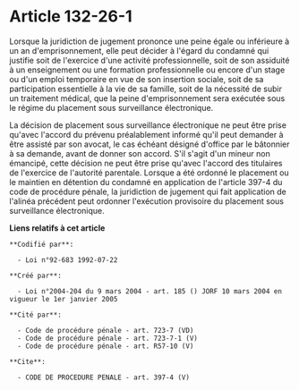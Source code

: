 # Article 132-26-1

Lorsque la juridiction de jugement prononce une peine égale ou inférieure à un an d'emprisonnement, elle peut décider à
l'égard du condamné qui justifie soit de l'exercice d'une activité professionnelle, soit de son assiduité à un enseignement
ou une formation professionnelle ou encore d'un stage ou d'un emploi temporaire en vue de son insertion sociale, soit de sa
participation essentielle à la vie de sa famille, soit de la nécessité de subir un traitement médical, que la peine
d'emprisonnement sera exécutée sous le régime du placement sous surveillance électronique. 

La décision de placement sous surveillance électronique ne peut être prise qu'avec l'accord du prévenu préalablement informé
qu'il peut demander à être assisté par son avocat, le cas échéant désigné d'office par le bâtonnier à sa demande, avant de
donner son accord. S'il s'agit d'un mineur non émancipé, cette décision ne peut être prise qu'avec l'accord des titulaires de
l'exercice de l'autorité parentale. Lorsque a été ordonné le placement ou le maintien en détention du condamné en application
de l'article 397-4 du code de procédure pénale, la juridiction de jugement qui fait application de l'alinéa précédent peut
ordonner l'exécution provisoire du placement sous surveillance électronique.

**Liens relatifs à cet article**

	**Codifié par**:

	  - Loi n°92-683 1992-07-22

	**Créé par**:

	  - Loi n°2004-204 du 9 mars 2004 - art. 185 () JORF 10 mars 2004 en vigueur le 1er janvier 2005

	**Cité par**:

	  - Code de procédure pénale - art. 723-7 (VD)
	  - Code de procédure pénale - art. 723-7-1 (V)
	  - Code de procédure pénale - art. R57-10 (V)

	**Cite**:

	  - CODE DE PROCEDURE PENALE - art. 397-4 (V)
